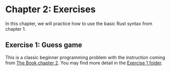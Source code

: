 # Chapter 2: Exercises
In this chapter, we will practice how to use the basic Rust syntax from chapter 1. 

## Exercise 1: Guess game
This is a classic beginner programming problem with the instruction coming from <a href="https://doc.rust-lang.org/book/ch02-00-guessing-game-tutorial.html">The Book chapter 2</a>. You may find more detail in the <a href="ttps://github.com/jacquessham/learn_rust/tree/main/ch2/ex1">Exercise 1 folder</a>.

